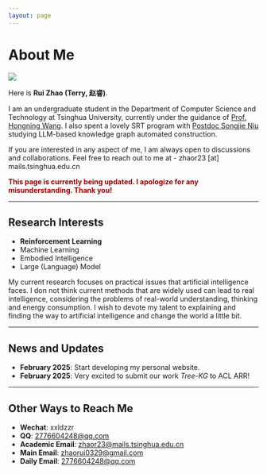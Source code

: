 ```yaml
---
layout: page
---
```


# About Me

<img src="https://yituoren.github.io/caihanlin.jpg" class="floatpic">

Here is **Rui Zhao (Terry, 赵睿)**.<br>

I am an undergraduate student in the Department of Computer Science and Technology at Tsinghua University, currently under the guidance of  [Prof. Hongning Wang](https://ioe.eng.cam.ac.uk/directory/akan). I also spent a lovely SRT program with [Postdoc Songjie Niu](https://www.cl.cam.ac.uk/~pl219/) studying LLM-based knowledge graph automated construction. <br>

If you are interested in any aspect of me, I am always open to discussions and collaborations. Feel free to reach out to me at - zhaor23 [at] mails.tsinghua.edu.cn

**<font color="#990000">This page is currently being updated. I apologize for any misunderstanding. Thank you!</font>**

---

## Research Interests

- **Reinforcement Learning**
- Machine Learning
- Embodied Intelligence
- Large (Language) Model

My current research focuses on practical issues that artificial intelligence faces. I don not think current methods that are widely used can lead to real intelligence, considering the problems of real-world understanding, thinking and energy consumption. I wish to devote my talent to explaining and finding the way to artificial intelligence and change the world a little bit.

---

## News and Updates

- **February 2025**: Start developing my personal website. 
- **February 2025**: Very excited to submit our work *Tree-KG* to ACL ARR! 

---

## Other Ways to Reach Me

- **Wechat**: xxldzzr
- **QQ**: 2776604248@qq.com
- **Academic Email**: zhaor23@mails.tsinghua.edu.cn
- **Main Email**: zhaorui0329@gmail.com
- **Daily Email**: 2776604248@qq.com

<br>
